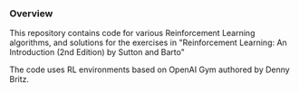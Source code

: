 ### Overview

This repository contains code for various Reinforcement Learning algorithms, and solutions for the exercises in "Reinforcement Learning: An Introduction (2nd Edition) by Sutton and Barto"

The code uses RL environments based on OpenAI Gym authored by <href a="https://github.com/dennybritz"> Denny Britz</href>.